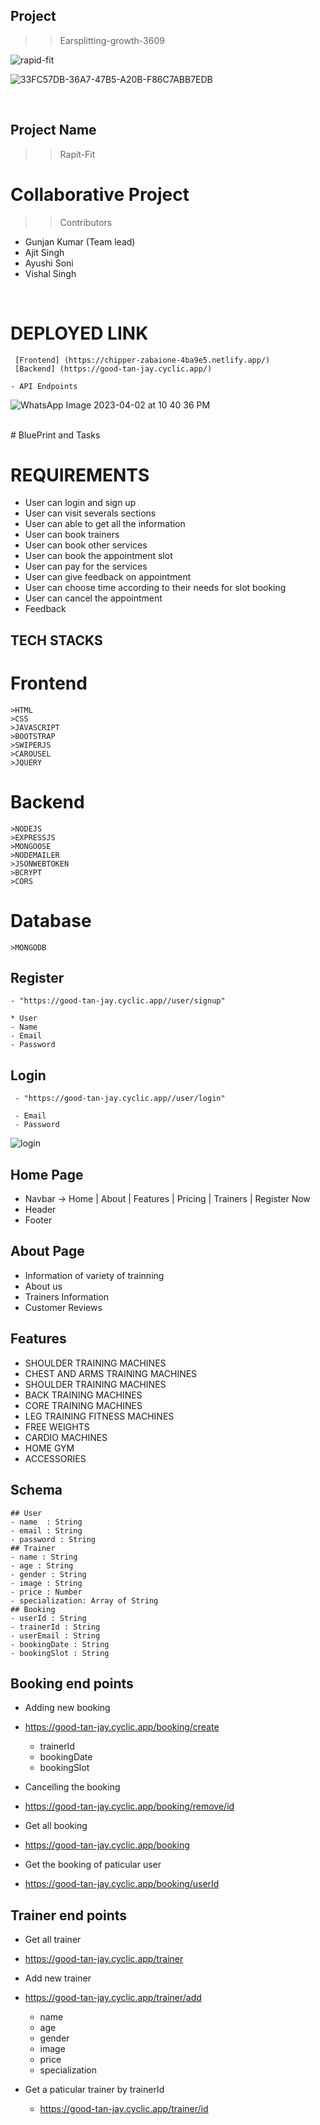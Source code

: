 ## Project
>> Earsplitting-growth-3609

 ![rapid-fit](https://user-images.githubusercontent.com/112810259/229367310-98d1ee3e-8392-46db-83c7-c5ff2b182d78.png)



![33FC57DB-36A7-47B5-A20B-F86C7ABB7EDB](https://user-images.githubusercontent.com/112810259/229417706-587e96d1-4f1f-4715-a722-35566ec9b719.jpg)


<br>

## Project Name
>> Rapit-Fit

# Collaborative Project
 >>Contributors
  - Gunjan Kumar (Team lead)
  - Ajit Singh
  - Ayushi Soni
  - Vishal Singh
   

<br>

# DEPLOYED LINK
     [Frontend] (https://chipper-zabaione-4ba9e5.netlify.app/)
     [Backend] (https://good-tan-jay.cyclic.app/)

    - API Endpoints
   ![WhatsApp Image 2023-04-02 at 10 40 36 PM](https://user-images.githubusercontent.com/112810259/229368310-4371aa39-b0dc-4d7c-8542-65b780611528.jpeg)

   <br>
 # BluePrint and Tasks
 


 # REQUIREMENTS 
  - User can login and sign up 
  - User can visit severals sections
  - User can able to get all the information
  - User can book trainers
  - User can book other services
  - User can book the appointment slot 
  - User can pay for the services
  - User can give feedback on appointment
  - User can choose time according to their needs for slot booking
  - User can cancel the appointment
  - Feedback


  ## TECH STACKS
   # Frontend
    >HTML
    >CSS
    >JAVASCRIPT
    >BOOTSTRAP
    >SWIPERJS
    >CAROUSEL
    >JQUERY

   # Backend
    >NODEJS
    >EXPRESSJS
    >MONGOOSE
    >NODEMAILER
    >JSONWEBTOKEN
    >BCRYPT
    >CORS
    
   # Database
    >MONGODB

   ## Register

    - "https://good-tan-jay.cyclic.app//user/signup"

    * User 
    - Name 
    - Email
    - Password

   ## Login

     - "https://good-tan-jay.cyclic.app//user/login"

     - Email
     - Password
     
     
     
     


     
![login](https://user-images.githubusercontent.com/112810259/229368605-06c4318c-afbb-493e-8fa8-d2ea089f5b9f.png)

## Home Page
 - Navbar -> Home | About | Features | Pricing | Trainers | Register Now
 - Header
 - Footer


 ## About Page
 - Information of variety of trainning
 - About us
 - Trainers Information
 - Customer Reviews

## Features
 - SHOULDER TRAINING MACHINES
 - CHEST AND ARMS TRAINING MACHINES
 - SHOULDER TRAINING MACHINES
 - BACK TRAINING MACHINES
 - CORE TRAINING MACHINES
 - LEG TRAINING FITNESS MACHINES
 - FREE WEIGHTS
 - CARDIO MACHINES
 - HOME GYM
 - ACCESSORIES



  ## Schema
    ## User
    - name  : String
    - email : String
    - password : String
    ## Trainer
    - name : String
    - age : String
    - gender : String
    - image : String
    - price : Number
    - specialization: Array of String
    ## Booking
    - userId : String
    - trainerId : String
    - userEmail : String
    - bookingDate : String
    - bookingSlot : String
 
 ## Booking end points
 - Adding new booking
  - https://good-tan-jay.cyclic.app/booking/create

    - trainerId
    - bookingDate
    - bookingSlot

 - Cancelling the booking
  - https://good-tan-jay.cyclic.app/booking/remove/id

 - Get all booking
  - https://good-tan-jay.cyclic.app/booking

 - Get the booking of paticular user
  - https://good-tan-jay.cyclic.app/booking/userId

 ## Trainer end points
  - Get all trainer
   - https://good-tan-jay.cyclic.app/trainer
  
  - Add new trainer
   - https://good-tan-jay.cyclic.app/trainer/add

      - name 
      - age 
      - gender 
      - image 
      - price 
      - specialization
      
  - Get a paticular trainer by trainerId
    - https://good-tan-jay.cyclic.app/trainer/id

    

    




    


